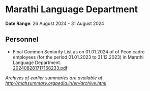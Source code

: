 # Marathi Language Department

**Date Range**: 26 August 2024 - 31 August 2024


## Personnel
- Final Common Seniority List as on 01.01.2024 of of Peon cadre employees (for the period 01.01.2023 to 31.12.2023) in Marathi Language Department.\
  [202408281717168233.pdf](https://gr.maharashtra.gov.in/Site/Upload/Government%20Resolutions/English/202408281717168233.pdf)


*Archives of earlier summaries are available at http://mahsummary.orgpedia.in/en/archive.html*